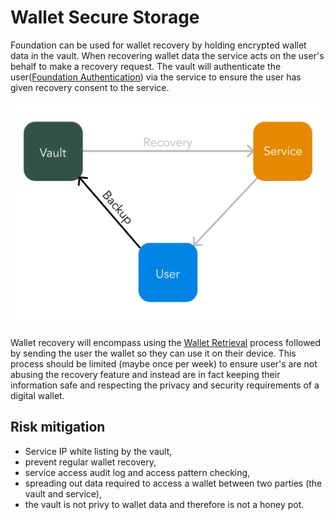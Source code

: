 # Wallet Secure Storage

Foundation can be used for wallet recovery by holding encrypted wallet data in the vault. When recovering wallet data the service acts on the user's behalf to make a recovery request. The vault will authenticate the user\([Foundation Authentication](../technology/vault.md#foundation-authentication)\) via the service to ensure the user has given recovery consent to the service.

![Wallet Recovery](../.gitbook/assets/wallet-recovery.png)

Wallet recovery will encompass using the [Wallet Retrieval](../technology/wallet-retrieval.md) process followed by sending the user the wallet so they can use it on their device. This process should be limited \(maybe once per week\)  to ensure user's are not abusing the recovery feature and instead are in fact keeping their information safe and respecting the privacy and security requirements of a digital wallet.

## Risk mitigation

* Service IP white listing by the vault,
* prevent regular wallet recovery,
* service access audit log and access pattern checking,
* spreading out data required to access a wallet between two parties \(the vault and service\),
* the vault is not privy to wallet data and therefore is not a honey pot.

